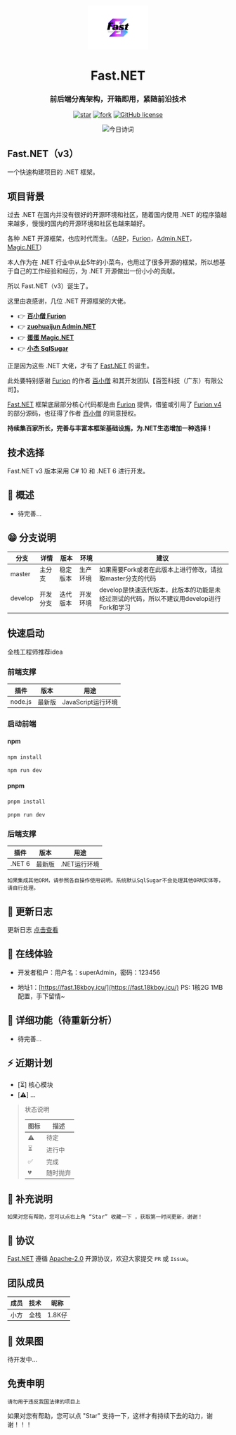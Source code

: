 <div align="center">
    <p align="center">
        <img src="/Fast.png" height="100" alt="logo"/>
    </p>
</div>
<div align="center"><h1 align="center">Fast.NET</h1></div>

<div align="center"><h3 align="center">前后端分离架构，开箱即用，紧随前沿技术</h3></div>

<div align="center">

[![star](https://gitee.com/Net-18K/Fast.NET/badge/star.svg?theme=dark)](https://gitee.com/Net-18K/Fast.NET/stargazers)
[![fork](https://gitee.com/Net-18K/Fast.NET/badge/fork.svg?theme=dark)](https://gitee.com/Net-18K/Fast.NET/members)
[![GitHub license](https://img.shields.io/badge/license-Apache2-yellow)](https://gitee.com/Net-18K/fast.net/blob/master/LICENSE)

![今日诗词](https://v2.jinrishici.com/one.svg?font-size=20&spacing=2&color=Chocolate)
</div>

## Fast.NET（v3）

一个快速构建项目的 .NET 框架。

## 项目背景

过去 .NET 在国内并没有很好的开源环境和社区，随着国内使用 .NET 的程序猿越来越多，慢慢的国内的开源环境和社区也越来越好。

各种 .NET 开源框架，也应时代而生。（[ABP](https://github.com/abpframework/abp)，[Furion](https://gitee.com/dotnetchina/Furion)，[Admin.NET](https://gitee.com/zuohuaijun/Admin.NET)，[Magic.NET](https://gitee.com/zhengguojing/magic-net)）

本人作为在 .NET 行业中从业5年的小菜鸟，也用过了很多开源的框架，所以想基于自己的工作经验和经历，为 .NET 开源做出一份小小的贡献。

所以 Fast.NET（v3）诞生了。

这里由衷感谢，几位 .NET 开源框架的大佬。

- 👉 **[百小僧 Furion](https://gitee.com/dotnetchina/Furion)**
- 👉 **[zuohuaijun Admin.NET](https://gitee.com/zuohuaijun/Admin.NET)**
- 👉 **[蛋蛋 Magic.NET](https://gitee.com/zhengguojing/magic-net)**
- 👉 **[小杰 SqlSugar](https://gitee.com/dotnetchina/SqlSugar)**

正是因为这些 .NET 大佬，才有了 [Fast.NET](https://gitee.com/Net-18K/fast.net) 的诞生。

此处要特别感谢 [Furion](https://gitee.com/dotnetchina/Furion) 的作者 [百小僧](https://gitee.com/monksoul) 和其开发团队【百签科技（广东）有限公司】。

[Fast.NET](https://gitee.com/Net-18K/fast.net) 框架底层部分核心代码都是由 [Furion](https://gitee.com/dotnetchina/Furion) 提供，借鉴或引用了 [Furion v4](https://gitee.com/dotnetchina/Furion) 的部分源码，也征得了作者 [百小僧](https://gitee.com/monksoul) 的同意授权。

**持续集百家所长，完善与丰富本框架基础设施，为.NET生态增加一种选择！**

## 技术选择

Fast.NET v3 版本采用 C# 10 和 .NET 6 进行开发。

## 🍟 概述

* 待完善...

## 😁 分支说明
| 分支     | 详情    | 版本     | 环境    | 建议                                                                           |
| ------- | ------- | ------- | ------- | ----------------------------------------------------------------------------- |
| master  | 主分支   | 稳定版本 | 生产环境 | 如果需要Fork或者在此版本上进行修改，请拉取master分支的代码                           |
| develop | 开发分支 | 迭代版本 | 开发环境 | develop是快速迭代版本，此版本的功能是未经过测试的代码，所以不建议用develop进行Fork和学习 |

## 快速启动

全栈工程师推荐idea

### 前端支撑
| 插件     | 版本   | 用途                |
| ------- | ------ | ------------------ |
| node.js | 最新版  |  JavaScript运行环境 |

### 启动前端

#### npm

```
npm install
```
```
npm run dev
```

#### pnpm 

```
pnpm install
```
```
pnpm run dev
```

### 后端支撑
| 插件    | 版本  | 用途          |
| ------ | ----- | ------------ |
| .NET 6 | 最新版 |  .NET运行环境 |

`如果集成其他ORM，请参照各自操作使用说明。系统默认SqlSugar不会处理其他ORM实体等，请自行处理。`

## 🥞 更新日志

更新日志 [点击查看](https://gitee.com/Net-18K/fast.net/commits/master)

## 🍿 在线体验

- 开发者租户：用户名：superAdmin，密码：123456          

- 地址1：[https://fast.18kboy.icu/](https://fast.18kboy.icu/) PS: 1核2G 1MB 配置，手下留情~

## 🍖 详细功能（待重新分析）

- 待完善...

## ⚡ 近期计划

- [⏳] 核心模块
- [⚠️] ...

> 状态说明
>
> | 图标 | 描述     |
> | ---- | -------- |
> | ⚠️   | 待定     |
> | ⏳   | 进行中   |
> | ✅   | 完成     |
> | 💔   | 随时抛弃 |

## 🥦 补充说明

```
如果对您有帮助，您可以点右上角 “Star” 收藏一下 ，获取第一时间更新，谢谢！
```

## 🍻 协议

[Fast.NET](https://gitee.com/Net-18K/fast.net) 遵循 [Apache-2.0](https://gitee.com/Net-18K/fast.net/blob/master/LICENSE) 开源协议，欢迎大家提交 `PR` 或 `Issue`。

## 团队成员

| 成员 | 技术 | 昵称   | 
| --- | ---- | ----- | 
| 小方 | 全栈 | 1.8K仔 | 

## 🍎 效果图
待开发中...

## 免责申明
    请勿用于违反我国法律的项目上 

如果对您有帮助，您可以点 "Star" 支持一下，这样才有持续下去的动力，谢谢！！！